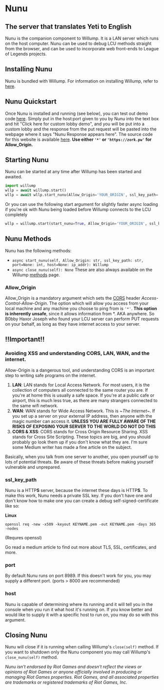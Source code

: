 # Nunu
## The server that translates Yeti to English
Nunu is the companion component to Willump. It is a LAN server which runs on the host computer. Nunu can be used to debug LCU methods straight from the browser, and can be used to incorporate web front-ends to League of Legends projects.

## Installing Nunu
Nunu is bundled with Willump. For information on installing Willump, refer to [here](github.com/elliejs/willump).

## Nunu Quickstart
Once Nunu is installed and running (see below), you can test out demo code [here](https://zork.pw). Simply put in the host:port given to you by Nunu into the text box and hit "Click here for custom lobby demo", and you will be put into a custom lobby and the response from the put request will be pasted into the webpage where it says "Nunu Response appears here". The source code for this website is available [here](https://github.com/elliejs/Willump/tree/main/nunu). **Use either `'*'` or `'https://zork.pw'` for Allow_Origin.**

## Starting Nunu
Nunu can be started at any time after Willump has been started and awaited.
```py
import willump
wllp = await willump.start()
wllp = await wllp.start_nunu(Allow_Origin='YOUR_ORIGIN', ssl_key_path='YOUR_SERVER_KEY')
```
Or you can use the following start argument for slightly faster async loading if you're ok with Nunu being loaded before Willump connects to the LCU completely
```py
wllp = willump.start(start_nunu=True, Allow_Origin='YOUR_ORIGIN', ssl_key_path='YOUR_SERVER_KEY')
```

## Nunu Methods
Nunu has the following methods:
- `async start_nunu(self, Allow_Origin: str, ssl_key_path: str, port=None: int, host=None: ip_addr): Willump`
- `async close_nunu(self): None`
These are also always available on the Willump [methods](https://github.com/elliejs/Willump/blob/main/tutorial/method_documentation.md) page.

### Allow_Origin
Allow_Origin is a mandatory argument which sets the [CORS](https://developer.mozilla.org/en-US/docs/Web/HTTP/CORS) header *Access-Control-Allow-Origin*. The option which will allow you access from your local machine and any machine you choose to ping from is `'*'`. **This option is inherently unsafe**, since it allows information from *. AKA anywhere. So B0bby Haxor Joseph who found your LCU server can perform PUT requests on your behalf, as long as they have internet access to your server.

## !!Important!!
### Avoiding XSS and understanding CORS, LAN, WAN, and the internet.
Allow-Origin is a dangerous tool, and understanding CORS is an important step to writing safe programs on the internet.
1) **LAN**:
  LAN stands for Local Access Network. For most users, it is the collection of computers all connected to the same router you are. If you're at home this is usually a safe space. If you're at a public cafe or airport, this is much less true, as there are many strangers connected to the same wifi network.
2) **WAN**:
  WAN stands for Wide Access Network. This is \~*The Internet*\~. If you set up a server on your external IP address, then anyone with the magic number can access it. **UNLESS YOU ARE FULLY AWARE OF THE RISKS OF EXPOSING YOUR SERVER TO THE WORLD DO NOT DO THIS**
3) **CORS & XSS**:
  CORS stands for Cross Origin Resource Sharing. XSS stands for Cross Site Scripting. These topics are big, and you should probably go look them up if you don't know what they are. I'm sure some Medium writer has made a fine article on the subject.

Basically, when you talk from one server to another, you open yourself up to lots of potential threats. Be aware of these threats before making yourself vulnerable and unprepared.

### ssl_key_path
Nunu is a HTTP**S** server, because the internet these days is HTTP**S**. To make this work, Nunu needs a private SSL key. If you don't have one and don't know how to make one you can create a debug self-signed-certificate like so:

**Linux**
```
openssl req -new -x509 -keyout KEYNAME.pem -out KEYNAME.pem -days 365 -nodes
```
(Requres openssl)

Go read a medium article to find out more about TLS, SSL, certificates, and more.

### port
By default Nunu runs on port 8989. If this doesn't work for you, you may supply a different port. (ports > 8000 are recommended)

### host
Nunu is capable of determining where its running and it will tell you in the console when you run it what host it's running on. If you know better and would like to supply it with a specific host to run on, you may do so with this argument.

## Closing Nunu
Nunu will close if it is running when calling Willump's `close(self)` method. If you want to shutdown only the Nunu component you may call Willump's `close_nunu(self)` method.

*Nunu isn't endorsed by Riot Games and doesn't reflect the views or opinions of Riot Games or anyone officially involved in producing or managing Riot Games properties. Riot Games, and all associated properties are trademarks or registered trademarks of Riot Games, Inc.*
